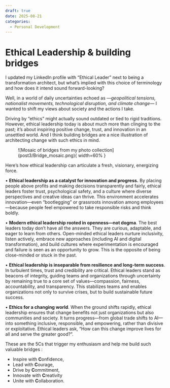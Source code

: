 ```yaml
---
draft: true 
date: 2025-08-21 
categories:
  - Personal Development
---
```


# Ethical Leadership & building bridges

I updated my LinkedIn profile with “Ethical Leader” next to being a transformation architect, but what’s implied with this choice of terminology and how does it intend sound forward-looking?

Well, in a world of daily uncertainties echoed as —*geopolitical tensions, nationalist movements, technological disruption, and climate change*— I wanted to shift my views about society and the actions I take. 

Driving by “ethics” might actually sound outdated or tied to rigid traditions. However, ethical leadership today is about much more than clinging to the past; it’s about inspiring positive change, trust, and innovation in an unsettled world. And I think building bridges are a nice illustration of architecting change with such ethics in mind.

<figure markdown>
![Mosaic of bridges from my photo collection](post3/Bridge_mosaic.png){ width=60% }
</figure>

<!-- more -->


Here’s how ethical leadership can articulate a fresh, visionary, energizing force.

•	**Ethical leadership as a catalyst for innovation and progress.** By placing people above profits and making decisions transparently and fairly, ethical leaders foster trust, psychological safety, and a culture where diverse perspectives and creative ideas can thrive. This environment accelerates innovation—even “bootlegging” or grassroots innovation among employees—because people feel empowered to take responsible risks and think boldly.

•	**Modern ethical leadership rooted in openness—not dogma**. The best leaders today don’t have all the answers. They are curious, adaptable, and eager to learn from others. Open-minded ethical leaders nurture inclusivity, listen actively, embrace new approaches (including AI and digital transformation), and build cultures where experimentation is encouraged and failure is seen as an opportunity to grow. This is the opposite of being close-minded or stuck in the past.

•	**Ethical leadership is inseparable from resilience and long-term success**. In turbulent times, trust and credibility are critical. Ethical leaders stand as beacons of integrity, guiding teams and organizations through uncertainty by remaining true to a core set of values—compassion, fairness, accountability, and transparency. This stabilizes teams and enables organizations not only to survive crises, but to build sustainable future success.

•	**Ethics for a changing world**. When the ground shifts rapidly, ethical leadership ensures that change benefits not just organizations but also communities and society. It turns progress—from global trade shifts to AI—into something inclusive, responsible, and empowering, rather than divisive or exploitative. Ethical leaders ask, “How can this change improve lives for all and serve the greater good?”.


These are the 5Cs that trigger my enthusiasm and help me build such valuable bridges : 
- Inspire with **C**onfidence, 
- Lead with **C**ourage, 
- Drive by **C**ommitment, 
- Innovate with **C**reativity
- Unite with **C**ollaboration.








